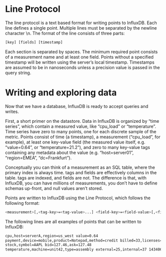 # Line Protocol
The line protocol is a text based format for writing points to InfluxDB. Each line defines a single point. Multiple lines must be separated by the newline character \n. The format of the line consists of three parts:
``` javascript
[key] [fields] [timestamp]
```
Each section is separated by spaces. The minimum required point consists of a measurement name and at least one field. Points without a specified timestamp will be written using the server’s local timestamp. Timestamps are assumed to be in nanoseconds unless a precision value is passed in the query string.

# Writing and exploring data
Now that we have a database, InfluxDB is ready to accept queries and writes.

First, a short primer on the datastore. Data in InfluxDB is organized by “time series”, which contain a measured value, like “cpu_load” or “temperature”. Time series have zero to many points, one for each discrete sample of the metric. Points consist of time (a timestamp), a measurement (“cpu_load”, for example), at least one key-value field (the measured value itself, e.g. “value=0.64”, or “temperature=21.2”), and zero to many key-value tags containing any metadata about the value (e.g. “host=server01”, “region=EMEA”, “dc=Frankfurt”).

Conceptually you can think of a measurement as an SQL table, where the primary index is always time. tags and fields are effectively columns in the table. tags are indexed, and fields are not. The difference is that, with InfluxDB, you can have millions of measurements, you don’t have to define schemas up-front, and null values aren’t stored.

Points are written to InfluxDB using the Line Protocol, which follows the following format:
``` bash
<measurement>[,<tag-key>=<tag-value>...] <field-key>=<field-value>[,<field2-key>=<field2-value>...] [unix-nano-timestamp]
```
The following lines are all examples of points that can be written to InfluxDB:
``` bash
cpu,host=serverA,region=us_west value=0.64
payment,device=mobile,product=Notepad,method=credit billed=33,licenses=3i 1434067467100293230
stock,symbol=AAPL bid=127.46,ask=127.48
temperature,machine=unit42,type=assembly external=25,internal=37 1434067467000000000
```
